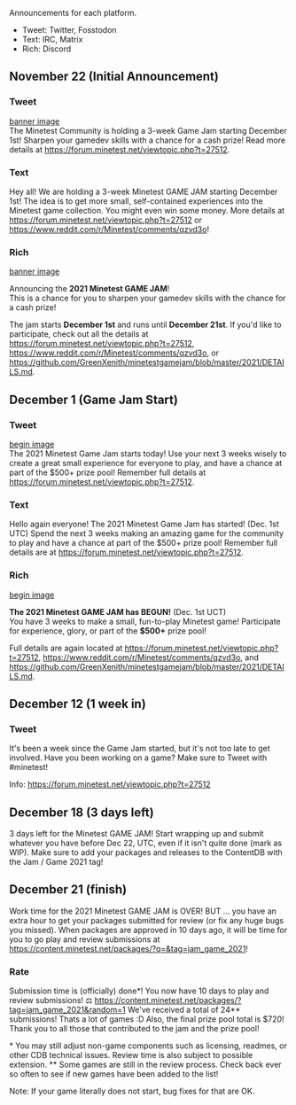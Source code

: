 Announcements for each platform.
* Tweet: Twitter, Fosstodon
* Text: IRC, Matrix
* Rich: Discord

## November 22 (Initial Announcement)
### Tweet
[banner image](images/banner.png)  
The Minetest Community is holding a 3-week Game Jam starting December 1st! Sharpen your gamedev skills with a chance for a cash prize! Read more details at https://forum.minetest.net/viewtopic.php?t=27512.

### Text
Hey all! We are holding a 3-week Minetest GAME JAM starting December 1st! The idea is to get more small, self-contained experiences into the Minetest game collection. You might even win some money. More details at https://forum.minetest.net/viewtopic.php?t=27512 or https://www.reddit.com/r/Minetest/comments/qzvd3o!

### Rich
[banner image](images/banner.png)

Announcing the **2021 Minetest GAME JAM**!  
This is a chance for you to sharpen your gamedev skills with the chance for a cash prize!  

The jam starts **December 1st** and runs until **December 21st**. If you'd like to participate, check out all the details at <https://forum.minetest.net/viewtopic.php?t=27512>, <https://www.reddit.com/r/Minetest/comments/qzvd3o>, or <https://github.com/GreenXenith/minetestgamejam/blob/master/2021/DETAILS.md>.

## December 1 (Game Jam Start)
### Tweet
[begin image](images/begin.png)  
The 2021 Minetest Game Jam starts today! Use your next 3 weeks wisely to create a great small experience for everyone to play, and have a chance at part of the $500+ prize pool! Remember full details at https://forum.minetest.net/viewtopic.php?t=27512.

### Text
Hello again everyone! The 2021 Minetest Game Jam has started! (Dec. 1st UTC) Spend the next 3 weeks making an amazing game for the community to play and have a chance at part of the $500+ prize pool! Remember full details are at https://forum.minetest.net/viewtopic.php?t=27512.

### Rich
[begin image](images/begin.png)

**The 2021 Minetest GAME JAM has BEGUN!** (Dec. 1st UCT)  
You have 3 weeks to make a small, fun-to-play Minetest game! Participate for experience, glory, or part of the **$500+** prize pool!  

Full details are again located at <https://forum.minetest.net/viewtopic.php?t=27512>, <https://www.reddit.com/r/Minetest/comments/qzvd3o>, and <https://github.com/GreenXenith/minetestgamejam/blob/master/2021/DETAILS.md>.


## December 12 (1 week in)
### Tweet
It's been a week since the Game Jam started, but it's not too late to get involved. Have you been working on a game? Make sure to Tweet with #minetest!

Info: https://forum.minetest.net/viewtopic.php?t=27512

## December 18 (3 days left)
3 days left for the Minetest GAME JAM! Start wrapping up and submit whatever you have before Dec 22, UTC, even if it isn't quite done (mark as WIP).
Make sure to add your packages and releases to the ContentDB with the Jam / Game 2021 tag!

## December 21 (finish)
Work time for the 2021 Minetest GAME JAM is OVER! BUT ... you have an extra hour to get your packages submitted for review (or fix any huge bugs you missed).
When packages are approved in 10 days ago, it will be time for you to go play and review submissions at https://content.minetest.net/packages/?q=&tag=jam_game_2021! 

### Rate
Submission time is (officially) done\*! You now have 10 days to play and review submissions! ⚖️ 
https://content.minetest.net/packages/?tag=jam_game_2021&random=1
We've received a total of 24\*\* submissions! Thats a lot of games :D Also, the final prize pool total is $720! Thank you to all those that contributed to the jam and the prize pool!

\* You may still adjust non-game components such as licensing, readmes, or other CDB technical issues. Review time is also subject to possible extension.
\*\* Some games are still in the review process. Check back ever so often to see if new games have been added to the list! 

Note: If your game literally does not start, bug fixes for that are OK.
